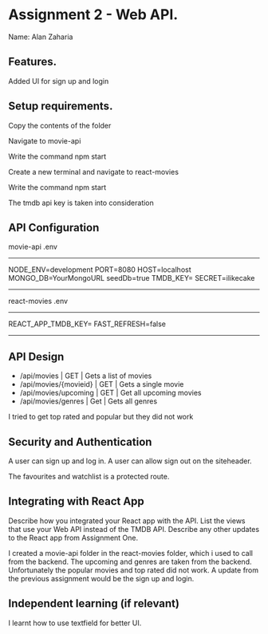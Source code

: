 # Assignment 2 - Web API.

Name: Alan Zaharia

## Features.

Added UI for sign up and login

## Setup requirements.

Copy the contents of the folder

Navigate to movie-api

Write the command npm start

Create a new terminal and navigate to react-movies

Write the command npm start

The tmdb api key is taken into consideration

## API Configuration

movie-api .env
______________________
NODE_ENV=development
PORT=8080
HOST=localhost
MONGO_DB=YourMongoURL
seedDb=true
TMDB_KEY=<KEY>
SECRET=ilikecake
______________________

react-movies .env
______________________
REACT_APP_TMDB_KEY=<KEY>
FAST_REFRESH=false
______________________
## API Design

- /api/movies | GET | Gets a list of movies 
- /api/movies/{movieid} | GET | Gets a single movie 
- /api/movies/upcoming | GET | Get all upcoming movies
- /api/movies/genres | Get | Gets all genres

I tried to get top rated and popular but they did not work


## Security and Authentication


A user can sign up and log in. A user can allow sign out on the siteheader.

The favourites and watchlist is a protected route.

## Integrating with React App

Describe how you integrated your React app with the API. List the views that use your Web API instead of the TMDB API. Describe any other updates to the React app from Assignment One.

I created a movie-api folder in the react-movies folder, which i used to call from the backend. The upcoming and genres are taken from the backend. Unfortunately the popular movies and top rated did not work. A update from the previous assignment would be the sign up and login.

## Independent learning (if relevant)

I learnt how to use textfield for better UI.
